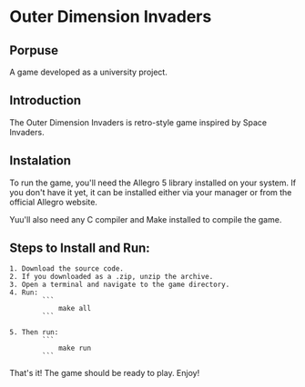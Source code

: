 # Outer Dimension Invaders

## Porpuse

A game developed as a university project.

## Introduction

The Outer Dimension Invaders is retro-style game inspired by Space Invaders.

## Instalation
To run the game, you'll need the Allegro 5 library installed on your system. If you don't have it yet, it can be installed either via your manager or from the official Allegro website.

Yuu'll also need any C compiler and Make installed to compile the game.

## Steps to Install and Run:
    1. Download the source code. 
    2. If you downloaded as a .zip, unzip the archive.
    3. Open a terminal and navigate to the game directory.
    4. Run:
            ```
                make all
            ```
     
    5. Then run:
            ```
                make run
            ```

That's it! The game should be ready to play. Enjoy! 
